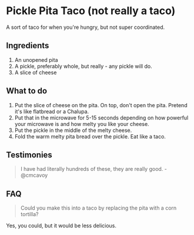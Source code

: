 # Pickle Pita Taco (not really a taco)

A sort of taco for when you're hungry, but not super coordinated.

## Ingredients

1. An unopened pita
2. A pickle, preferably whole, but really - any pickle will do.
3. A slice of cheese

## What to do

1. Put the slice of cheese on the pita. On top, don't open the pita. Pretend it's like flatbread or a Chalupa.
2. Put that in the microwave for 5-15 seconds depending on how powerful your microwave is and how melty you like your cheese.
3. Put the pickle in the middle of the melty cheese.
4. Fold the warm melty pita bread over the pickle. Eat like a taco.

## Testimonies

> I have had literally hundreds of these, they are really good. -@cmcavoy

## FAQ

> Could you make this into a taco by replacing the pita with a corn tortilla?

Yes, you could, but it would be less delicious.
